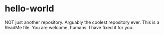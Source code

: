 # hello-world
NOT just another repository. Arguably the coolest repository ever.
This is a ReadMe file. You are welcome, humans. I have fixed it for you.
